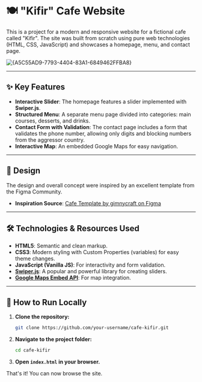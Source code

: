 # 🍽️ "Kifir" Cafe Website

This is a project for a modern and responsive website for a fictional cafe called "Kifir". The site was built from scratch using pure web technologies (HTML, CSS, JavaScript) and showcases a homepage, menu, and contact page.

![{A5C55AD9-7793-4404-83A1-6849462FFBA8}](https://github.com/user-attachments/assets/1cd8e890-71aa-45ff-898c-a19393aea785)


---

## ✨ Key Features

- **Interactive Slider**: The homepage features a slider implemented with **Swiper.js**.
- **Structured Menu**: A separate menu page divided into categories: main courses, desserts, and drinks.
- **Contact Form with Validation**: The contact page includes a form that validates the phone number, allowing only digits and blocking numbers from the aggressor country.
- **Interactive Map**: An embedded Google Maps for easy navigation.

---

## 🎨 Design

The design and overall concept were inspired by an excellent template from the Figma Community.

- **Inspiration Source**: [Cafe Template by gimnycraft on Figma](https://www.figma.com/community/file/1034381978930508378/cafe-template)

---

## 🛠️ Technologies & Resources Used

- **HTML5**: Semantic and clean markup.
- **CSS3**: Modern styling with Custom Properties (variables) for easy theme changes.
- **JavaScript (Vanilla JS)**: For interactivity and form validation.
- **[Swiper.js](https://swiperjs.com/)**: A popular and powerful library for creating sliders.
- **[Google Maps Embed API](https://www.google.com/maps)**: For map integration.

---

## 🚀 How to Run Locally

1.  **Clone the repository:**
    ```bash
    git clone https://github.com/your-username/cafe-kifir.git
    ```
2.  **Navigate to the project folder:**
    ```bash
    cd cafe-kifir
    ```
3.  **Open `index.html` in your browser.**

That's it! You can now browse the site. 
